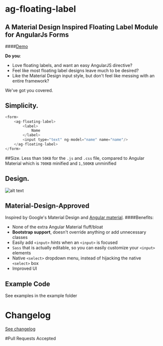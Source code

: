 # ag-floating-label

## A Material Design Inspired Floating Label Module for AngularJs Forms
####[Demo](https://github.com/stephengardner/ag-floating-label)

**Do you**:
* Love floating labels, and want an easy AngularJS directive?
* Feel like most floating label designs leave much to be desired?
* Like the Material Design input style, but don't feel like messing with an entire framework?

We've got you covered.

## Simplicity.
```javascript
<form>
    <ag-floating-label>
        <label>
            Name
        </label>
        <input type="text" ng-model="name" name="name"/>
    </ag-floating-label>
</form>
````
##Size.
Less than `50KB` for the `.js` and `.css` file, compared to Angular Material which is `700KB` minified and `1,500KB` unminified

## Design.
![alt text](http://stephengardner.github.io/ag-floating-label/gh-pages-assets/ag-floating-label-1.png "Angular Floating Label Example")

## Material-Design-Approved
Inspired by Google's Material Design and [Angular material](https://material.angularjs.org/latest/demo/input).
####Benefits:
* None of the extra Angular Material fluff/bloat
* **Bootstrap support**, doesn't override anything or add unnecessary classes
* Easily add `<input>` *hints* when an `<input>` is focused
* `Sass` that is actually editable, so you can easily customize your `<input>` elements
* Native `<select>` dropdown menu, instead of hijacking the native `<select>` box
* Improved UI


## Example Code
See examples in the example folder

# Changelog
[See changelog](CHANGELOG.md)

#Pull Requests Accepted
